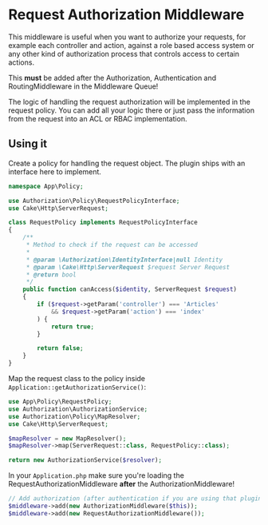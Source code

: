 # Request Authorization Middleware

This middleware is useful when you want to authorize your requests, for example each controller and action, against a role based access system or any other kind of authorization process that controls access to certain actions.

This **must** be added after the Authorization, Authentication and RoutingMiddleware in the Middleware Queue!

The logic of handling the request authorization will be implemented in the request policy. You can add all your logic there or just pass the information from the request into an ACL or RBAC implementation.

## Using it

Create a policy for handling the request object. The plugin ships with an interface here to implement.

```php
namespace App\Policy;

use Authorization\Policy\RequestPolicyInterface;
use Cake\Http\ServerRequest;

class RequestPolicy implements RequestPolicyInterface
{
    /**
     * Method to check if the request can be accessed
     *
     * @param \Authorization\IdentityInterface|null Identity
     * @param \Cake\Http\ServerRequest $request Server Request
     * @return bool
     */
    public function canAccess($identity, ServerRequest $request)
    {
        if ($request->getParam('controller') === 'Articles'
            && $request->getParam('action') === 'index'
        ) {
            return true;
        }

        return false;
    }
}
```

Map the request class to the policy inside `Application::getAuthorizationService()`:

```php
use App\Policy\RequestPolicy;
use Authorization\AuthorizationService;
use Authorization\Policy\MapResolver;
use Cake\Http\ServerRequest;

$mapResolver = new MapResolver();
$mapResolver->map(ServerRequest::class, RequestPolicy::class);

return new AuthorizationService($resolver);
```

In your `Application.php` make sure you're loading the RequestAuthorizationMiddleware **after** the AuthorizationMiddleware! 

```php
// Add authorization (after authentication if you are using that plugin too).
$middleware->add(new AuthorizationMiddleware($this));
$middleware->add(new RequestAuthorizationMiddleware());
```
